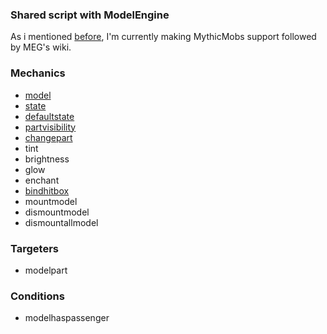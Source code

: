 ### Shared script with ModelEngine
As i mentioned [before](https://github.com/toxicity188/BetterModel/wiki/ModelEngine-compatibility), I'm currently making MythicMobs support followed by MEG's wiki.

### Mechanics
- [model](https://github.com/toxicity188/BetterModel/wiki/Mechanic-%E2%80%90-model)
- [state](https://github.com/toxicity188/BetterModel/wiki/Mechanic-%E2%80%90-state)
- [defaultstate](https://github.com/toxicity188/BetterModel/wiki/Mechanic-%E2%80%90-defaultstate)
- [partvisibility](https://github.com/toxicity188/BetterModel/wiki/Mechanic-%E2%80%90-partvisibility)
- [changepart](https://github.com/toxicity188/BetterModel/wiki/Mechanic-%E2%80%90-changepart)
- tint
- brightness
- glow
- enchant
- [bindhitbox](https://github.com/toxicity188/BetterModel/wiki/Mechanic-%E2%80%90-bindhitbox)
- mountmodel
- dismountmodel
- dismountallmodel

### Targeters
- modelpart

### Conditions
- modelhaspassenger